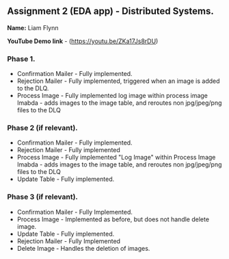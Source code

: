## Assignment 2 (EDA app) - Distributed Systems.

__Name:__ Liam Flynn

__YouTube Demo link__ - (https://youtu.be/ZKa17Js8rDU)

### Phase 1.

+ Confirmation Mailer - Fully implemented.
+ Rejection Mailer - Fully implemented, triggered when an image is added to the DLQ.
+ Process Image - Fully implemented log image within process image lmabda - adds images to the image table, and reroutes non jpg/jpeg/png files to the DLQ

### Phase 2 (if relevant).

+ Confirmation Mailer - Fully implemented.
+ Rejection Mailer - Fully implemented 
+ Process Image - Fully implemented "Log Image" within Process Image lmabda - adds images to the image table, and reroutes non jpg/jpeg/png files to the DLQ
+ Update Table -  Fully implemented.

### Phase 3 (if relevant).

+ Confirmation Mailer - Fully Implemented.
+ Process Image - Implemented as before, but does not handle delete image.
+ Update Table - Fully implemented.
+ Rejection Mailer - Fully Implemented
+ Delete Image - Handles the deletion of images.
